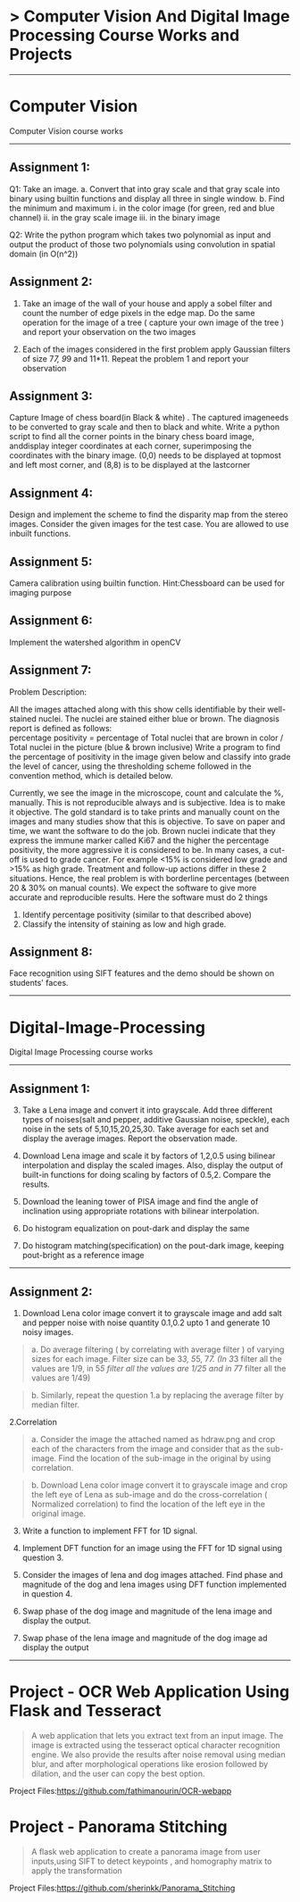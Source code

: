 
# > Computer Vision And Digital Image Processing Course Works and Projects

------------------------------------------------------------------------------------

# Computer Vision
Computer Vision course works

------------------------------------------------------------------------------------

## Assignment 1:

Q1: Take an image.
a. Convert that into gray scale and that gray scale into binary using builtin functions and display all three in single window.
b. Find the minimum and maximum 
    i.  in the color image (for green, red and blue channel) 
    ii. in the gray scale image
    iii. in the binary image

Q2: Write the python program which takes two polynomial as input and output the product of those two polynomials using convolution in spatial domain
(in O(n^2))

## Assignment 2:

1. Take an image of the wall of your house and apply a sobel filter and count the number of edge pixels in the edge map. Do the same operation for the image of a tree ( capture your own image of the tree ) and report your observation on the two images

2. Each of the images considered in the first problem apply Gaussian filters of size 7*7, 9*9 and 11*11. Repeat the problem 1 and report your observation

## Assignment 3:

Capture Image of chess board(in Black & white) . The captured imageneeds to be converted to gray scale and then to black and white. Write a python script to find all the corner points in the binary chess board image, anddisplay integer coordinates at each corner, superimposing the coordinates with the binary image.
(0,0) needs to be displayed at topmost and left most corner, and (8,8) is to be displayed at the lastcorner

## Assignment 4:

Design and implement the scheme to find the disparity map from the stereo images. Consider the given images for the test case. You are allowed to use inbuilt functions. 

## Assignment 5:

Camera calibration using builtin function. 
Hint:Chessboard can be used for imaging  purpose

## Assignment 6:

Implement the watershed algorithm in openCV

## Assignment 7:

Problem Description:

All the images attached along with this show cells identifiable by their well-stained nuclei. The nuclei are stained either blue or brown.
The diagnosis report is defined as follows:  
percentage positivity =  percentage of Total nuclei that are brown in color / Total nuclei in the picture (blue & brown inclusive)
Write a program to find the percentage of positivity in the image given below and classify into grade the level of cancer, using the thresholding scheme followed in the convention method, which is detailed below.

Currently, we see the image in the microscope, count and calculate the %, manually. This is not reproducible always and is subjective. Idea is to make it objective. 
The gold standard is to take prints and manually count on the images and many studies show that this is objective. To save on paper and time, we want the software to do the job. Brown nuclei indicate that they express the immune marker called Ki67 and the higher the percentage positivity, the more aggressive it is considered to be. In many cases, a cut-off is used to grade cancer. For example <15% is considered low grade and >15% as high grade. Treatment and follow-up actions differ in these 2 situations. Hence, the real problem is with borderline percentages (between 20 & 30% on manual counts). We expect the software to give more accurate and reproducible results.
Here the software must do 2 things
1) Identify percentage positivity (similar to that described above)
2) Classify the intensity of staining as low and high grade.


## Assignment 8:

Face recognition using SIFT features and the demo should be shown on students' faces.


------------------------------------------------------------------------------------

# Digital-Image-Processing
Digital Image Processing course works

------------------------------------------------------------------------------------

## Assignment 1:

3. Take a Lena image and convert it into grayscale. Add three different types of noises(salt and pepper, additive Gaussian noise, speckle), each noise in the sets of 5,10,15,20,25,30. Take average for each set and display the average images. Report the observation made.

4. Download Lena image and scale it by factors of 1,2,0.5 using bilinear interpolation and display the scaled images. Also, display the output of built-in functions for doing scaling by factors of 0.5,2. Compare the results.

5. Download the leaning tower of PISA image and find the angle of inclination using appropriate rotations with bilinear interpolation.

6. Do histogram equalization on pout-dark and display the same

7. Do histogram matching(specification) on the pout-dark image, keeping pout-bright as a reference image

------------------------------------------------------------------------------------

## Assignment 2:

1. Download Lena color image convert it to grayscale image and add salt and  pepper noise with noise quantity 0.1,0.2 upto 1 and generate 10 noisy images.

>a. Do average filtering ( by correlating with average filter ) of varying sizes for each image. Filter size can be 3*3, 5*5, 7*7. (In 3*3 filter all the values are 1/9, in 5*5 filter all the values are 1/25 and in 7*7 filter all the values are 1/49)

>b. Similarly, repeat the question 1.a by replacing the average filter by median filter.


2.Correlation

>a. Consider the image the attached named as hdraw.png and crop each of the characters from the image and consider that as the sub-image. Find the location of the sub-image in the original by using correlation.

>b. Download Lena color image convert it to grayscale image and crop the left eye of Lena as sub-image and do the cross-correlation ( Normalized correlation) to find the location of the left eye in the original image.

3. Write a function to implement FFT for 1D signal.

4. Implement DFT function for an image using the FFT for 1D signal using question 3.

5. Consider the images of lena and dog images attached. Find phase and magnitude of the dog and lena images using DFT function implemented in question 4.

6. Swap phase of the dog image and magnitude of the lena image and display the output.

7. Swap phase of the lena image and magnitude of the dog image ad display the output


------------------------------------------------------------------------------------


# Project - OCR Web Application Using Flask and Tesseract

>A web application that lets you extract text from an input image. 
>The image is extracted using the tesseract optical character recognition engine. 
>We also provide the results after noise removal using median blur, and after morphological operations like erosion followed by dilation, and the user can copy the best option.

Project Files:https://github.com/fathimanourin/OCR-webapp

# Project - Panorama Stitching

>A flask web application to create a panorama image from user inputs,using SIFT to detect keypoints , and homography matrix to apply the transformation

Project Files:https://github.com/sherinkk/Panorama_Stitching

